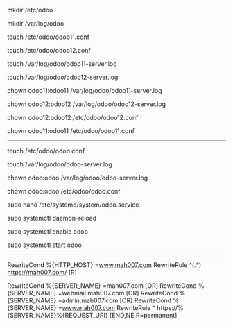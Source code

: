 
 mkdir /etc/odoo
 
 mkdir /var/log/odoo
 
 touch /etc/odoo/odoo11.conf
 
 touch /etc/odoo/odoo12.conf
 
 touch /var/log/odoo/odoo11-server.log
 
 touch /var/log/odoo/odoo12-server.log
 
 chown odoo11:odoo11 /var/log/odoo/odoo11-server.log
 
 chown odoo12:odoo12 /var/log/odoo/odoo12-server.log
 
 chown odoo12:odoo12 /etc/odoo/odoo12.conf
 
 chown odoo11:odoo11 /etc/odoo/odoo11.conf
 
 ---------------------------------------------
 
touch /etc/odoo/odoo.conf
 
touch /var/log/odoo/odoo-server.log
 
 
chown odoo:odoo /var/log/odoo/odoo-server.log
 
chown odoo:odoo /etc/odoo/odoo.conf
 
 
 sudo nano /etc/systemd/system/odoo.service
 
 sudo systemctl daemon-reload
 
 sudo systemctl enable odoo
 
 sudo systemctl start odoo
 
---------------------------------------------------

RewriteCond %{HTTP_HOST} =www.mah007.com
RewriteRule ^(.*) https://mah007.com/ [R]

RewriteCond %{SERVER_NAME} =mah007.com [OR]
RewriteCond %{SERVER_NAME} =webmail.mah007.com [OR]
RewriteCond %{SERVER_NAME} =admin.mah007.com [OR]
RewriteCond %{SERVER_NAME} =www.mah007.com
RewriteRule ^ https://%{SERVER_NAME}%{REQUEST_URI} [END,NE,R=permanent]
